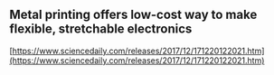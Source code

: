 ## Metal printing offers low-cost way to make flexible, stretchable electronics
  
  [https://www.sciencedaily.com/releases/2017/12/171220122021.htm](https://www.sciencedaily.com/releases/2017/12/171220122021.htm)